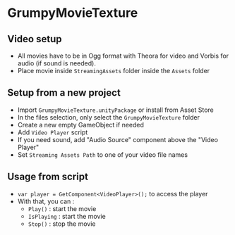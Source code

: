 # GrumpyMovieTexture

## Video setup

* All movies have to be in Ogg format with Theora for video and Vorbis for audio (if sound is needed).
* Place movie inside `StreamingAssets` folder inside the `Assets` folder

## Setup from a new project

* Import `GrumpyMovieTexture.unityPackage` or install from Asset Store
* In the files selection, only select the `GrumpyMovieTexture` folder
* Create a new empty GameObject if needed
* Add `Video Player` script
* If you need sound, add "Audio Source" component above the "Video Player"
* Set `Streaming Assets Path` to one of your video file names

## Usage from script

* `var player = GetComponent<VideoPlayer>();` to access the player
* With that, you can :
	* `Play()` : start the movie
	* `IsPlaying` : start the movie
	* `Stop()` : stop the movie
